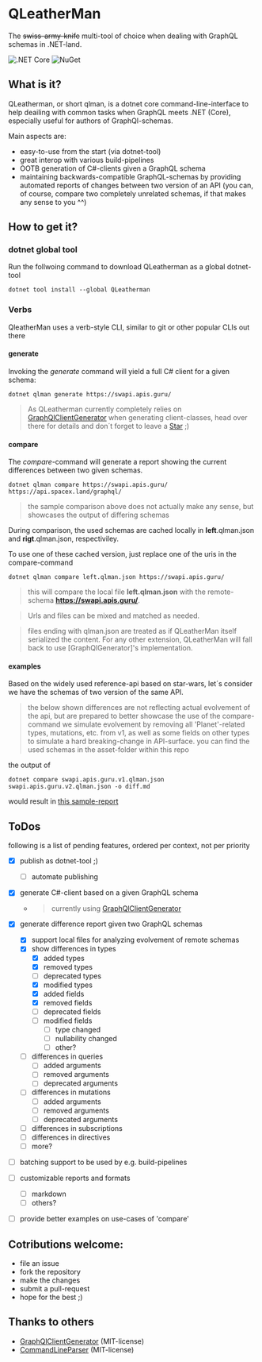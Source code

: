 # QLeatherMan
The ~~swiss-army-knife~~ multi-tool of choice when dealing with GraphQL schemas in .NET-land.

![.NET Core](https://github.com/earloc/QLeatherMan/workflows/.NET%20Core/badge.svg) ![NuGet](https://img.shields.io/nuget/v/QLeatherMan)

## What is it?
QLeatherman, or short qlman, is a dotnet core command-line-interface to help deailing with common tasks when GraphQL meets .NET (Core), especially useful for authors of GraphQl-schemas.

Main aspects are:
- easy-to-use from the start (via dotnet-tool)
- great interop with various build-pipelines
- OOTB generation of C#-clients given a GraphQL schema
- maintaining backwards-compatible GraphQL-schemas by providing automated reports of changes between two version of an API (you can, of course, compare two completely unrelated schemas, if that makes any sense to you ^^)

## How to get it?

### dotnet global tool
Run the follwoing command to download QLeatherman as a global dotnet-tool

```
dotnet tool install --global QLeatherman
```

### Verbs

QleatherMan uses a verb-style CLI, similar to git or other popular CLIs out there

#### generate
Invoking the _generate_ command will yield a full C# client for a given schema:

```
dotnet qlman generate https://swapi.apis.guru/
```

> As QLeatherman currently completely relies on [GraphQlClientGenerator] when generating client-classes, head over there for details and don´t forget to leave a 
<a class="github-button" href="https://github.com/Husqvik/GraphQlClientGenerator" data-icon="octicon-star" aria-label="Star Husqvik/GraphQlClientGenerator on GitHub">Star</a> ;)

#### compare

The _compare_-command will generate a report showing the current differences between two given schemas.


```
dotnet qlman compare https://swapi.apis.guru/ https://api.spacex.land/graphql/
```

> the sample comparison above does not actually make any sense, but showcases the output of differing schemas

During comparison, the used schemas are cached locally in **left**.qlman.json and **rigt**.qlman.json, respectiviley.

To use one of these cached version, just replace one of the uris in the compare-command

```
dotnet qlman compare left.qlman.json https://swapi.apis.guru/
```

> this will compare the local file **left.qlman.json** with the remote-schema **https://swapi.apis.guru/**.

> Urls and files can be mixed and matched as needed.

> files ending with qlman.json are treated as if QLeatherMan itself serialized the content. For any other extension, QLeatherMan will fall back to use [GraphQlGenerator]'s implementation.

#### examples

Based on the widely used reference-api based on star-wars, let´s consider we have the schemas of two version of the same API.
> the below shown differences are not reflecting actual evolvement of the api, but are prepared to better showcase the use of the compare-command
> we simulate evolvement by removing all 'Planet'-related types, mutations, etc. from v1, as well as some fields on other types to simulate a hard breaking-change in API-surface.
> you can find the used schemas in the asset-folder within this repo

the output of 
```
dotnet compare swapi.apis.guru.v1.qlman.json swapi.apis.guru.v2.qlman.json -o diff.md
```

would result in [this sample-report]



## ToDos
following is a list of pending features, ordered per context, not per priority 

- [x] publish as dotnet-tool ;)
  - [ ] automate publishing
- [x] generate C#-client based on a given GraphQL schema
  - > currently using [GraphQlClientGenerator]
- [x] generate difference report given two GraphQL schemas
  - [x] support local files for analyzing evolvement of remote schemas
  - [x] show differences in types
    - [x] added types
    - [x] removed types
    - [ ] deprecated types
    - [x]  modified types
      - [x] added fields
      - [x] removed fields
      - [ ] deprecated fields
      - [ ] modified fields
        - [ ] type changed
        - [ ] nullability changed
        - [ ] other?
  - [ ] differences in queries
    - [ ] added arguments
    - [ ] removed arguments
    - [ ] deprecated arguments
  - [ ] differences in mutations
    - [ ] added arguments
    - [ ] removed arguments
    - [ ] deprecated arguments
  - [ ] differences in subscriptions
  - [ ] differences in directives
  - [ ] more?
- [ ] batching support to be used by e.g. build-pipelines
- [ ] customizable reports and formats
  - [ ] markdown
  - [ ] others?
- [ ] provide better examples on use-cases of 'compare'


## Cotributions welcome:
- file an issue
- fork the repository
- make the changes
- submit a pull-request
- hope for the best ;)

## Thanks to others
- [GraphQlClientGenerator] (MIT-license)
- [CommandLineParser] (MIT-license)


[GraphQlClientGenerator]:https://github.com/Husqvik/GraphQlClientGenerator
[CommandLineParser]:https://github.com/commandlineparser/commandline
[this sample-report]:assets/swapi.diff.md